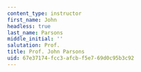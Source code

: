 ```yaml
---
content_type: instructor
first_name: John
headless: true
last_name: Parsons
middle_initial: ''
salutation: Prof.
title: Prof. John Parsons
uid: 67e37174-fcc3-afcb-f5e7-69d0c95b3c92
---
```

